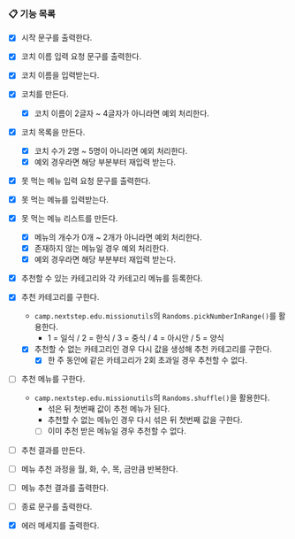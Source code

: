 ### 📋 기능 목록

- [x] 시작 문구를 출력한다.

- [x] 코치 이름 입력 요청 문구를 출력한다.
- [x] 코치 이름을 입력받는다.
- [x] 코치를 만든다.
    - [x] 코치 이름이 2글자 ~ 4글자가 아니라면 예외 처리한다.
- [x] 코치 목록을 만든다.
    - [x] 코치 수가 2명 ~ 5명이 아니라면 예외 처리한다.
    - [x] 예외 경우라면 해당 부분부터 재입력 받는다.

- [x] 못 먹는 메뉴 입력 요청 문구를 출력한다.
- [x] 못 먹는 메뉴를 입력받는다.
- [x] 못 먹는 메뉴 리스트를 만든다.
    - [x] 메뉴의 개수가 0개 ~ 2개가 아니라면 예외 처리한다.
    - [x] 존재하지 않는 메뉴일 경우 예외 처리한다.
    - [x] 예외 경우라면 해당 부분부터 재입력 받는다.

- [x] 추천할 수 있는 카테고리와 각 카테고리 메뉴를 등록한다.

- [x] 추천 카테고리를 구한다.
    - `camp.nextstep.edu.missionutils`의 `Randoms.pickNumberInRange()`를 활용한다.
        - 1 = 일식 / 2 = 한식 / 3 = 중식 / 4 = 아시안 / 5 = 양식
    - [x] 추천할 수 없는 카테고리인 경우 다시 값을 생성해 추천 카테고리를 구한다.
        - [x] 한 주 동안에 같은 카테고리가 2회 초과일 경우 추천할 수 없다.

- [ ] 추천 메뉴를 구한다.
    - `camp.nextstep.edu.missionutils`의 `Randoms.shuffle()`을 활용한다.
        - 섞은 뒤 첫번째 값이 추천 메뉴가 된다.
        - 추천할 수 없는 메뉴인 경우 다시 섞은 뒤 첫번째 값을 구한다.
        - [ ] 이미 추천 받은 메뉴일 경우 추천할 수 없다.

- [ ] 추천 결과를 만든다.

- [ ] 메뉴 추천 과정을 월, 화, 수, 목, 금만큼 반복한다.

- [ ] 메뉴 추천 결과를 출력한다.
- [ ] 종료 문구를 출력한다.
- [x] 에러 메세지를 출력한다.
